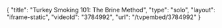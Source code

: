 {
    "title": "Turkey Smoking 101: The Brine Method",
    "type": "solo",
    "layout": "iframe-static",
    "videoId": "3784992",
    "url": "\/tvpembed\/3784992"
}